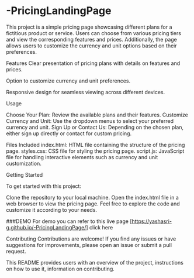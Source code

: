 # -PricingLandingPage

This project is a simple pricing page showcasing different plans for a fictitious product or service. Users can choose from various pricing tiers and view the corresponding features and prices. Additionally, the page allows users to customize the currency and unit options based on their preferences.

Features
Clear presentation of pricing plans with details on features and prices.

Option to customize currency and unit preferences.

Responsive design for seamless viewing across different devices.

Usage

Choose Your Plan: Review the available plans and their features.
Customize Currency and Unit: Use the dropdown menus to select your preferred currency and unit.
Sign Up or Contact Us: Depending on the chosen plan, either sign up directly or contact for custom pricing.

Files Included
index.html: HTML file containing the structure of the pricing page.
styles.css: CSS file for styling the pricing page.
script.js: JavaScript file for handling interactive elements such as currency and unit customization.

Getting Started

To get started with this project:


Clone the repository to your local machine.
Open the index.html file in a web browser to view the pricing page.
Feel free to explore the code and customize it according to your needs.

###DEMO 
For demo you can refer to this live page [https://yashasri-g.github.io/-PricingLandingPage/] click here


Contributing
Contributions are welcome! If you find any issues or have suggestions for improvements, please open an issue or submit a pull request.

This README provides users with an overview of the project, instructions on how to use it, information on contributing.
